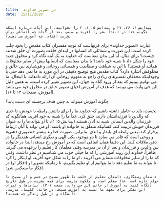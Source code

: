 ```yaml
---
title:  در تصویر خداوند
date:  15/11/2020
---
```


`پیدایش ۱: ۲۶، ۲۷ و پیدایش ۵: ۱، ۳ را بخوانید. این آیات درباره اینکه چگونه خدا در ابتدا بشر را آفرید و سپس، بعد از گناه چه اتفاقی برای بشریت افتاد، چه آموزش می دهند؟`

عبارت «تصویر خداوند» برای قرنهاست که توجه مفسران کتاب مقدس را بخود جلب کرده است. این صورت و شمائلی که انسانها در ابتدای خلقت بصورت آن خلق شدند، چیست؟ برای مثال، آیا این بدان معناست که خداوند به یک آینه نگاه کرد و مخلوق جدید خود را شکل داد تا شبیه خود باشد؟ یا بدان معناست که انسانها بیش از سایر مخلوقات همانند او هستند؟ یا این به شباهت و مطابقت و همسانی روحانی و هوشیاری بین خالق و مخلوقش اشاره دارد؟ کتاب مقدس هیچ توضیح دقیقی در این مورد به ما نمی دهد حتی با وجوداینکه محققان تفسیرهای زیادی راجع به مفهوم روحانی آن ارائه دادهاند. با اینحال، ما می توانیم ببینیم که بعد از ورود گناه به جهان، این تصویر تغییر کرده است، به همین دلیل اِلن جی وایت می نویسد که هدف از آموزش احیای تصویر خالق در مخلوق خود می باشد (آموزش، صفحات ۱۴ تا ۱۶).

چگونه آموزش میتواند به چنین هدف برجسته ای دست یابد؟

نخست، باید به خاطر داشته باشیم که خداوند ما را برای داشتن رابطه با خودش، تا حدی که والدین با فرزندانشان دارند، خلق کرد. خدا ما را شبیه به خود آفرید، همانگونه که فرزندان  والدین انسانی شبیه به آنان هستند (پیدایش ۵: ۱)، تا او بتواند ما را به عنوان فرزندان خویش تربیت کند، کسانیکه متعلق به خانواده او باشند؛ او می تواند با آنان ارتباط برقرار کند، یعنی رابطه ای پایدار و ابدی. بنابراین، صورت خداوند بیشتر «تصویری ذهنی» و روحی است که قادر می سازد تا دو موجود، یکی الهی و دیگری انسانی همدیگر را در ذهن  ملاقات کنند. این دقیقاً همان اتفاقی است که در آموزش رخ میدهد، ابتدا در خانواده بین والدین و فرزندان و بعد از آن در مدرسه وقتی معلمان کار تعلیم را برعهده می گیرند. ظاهراً، خداوند این روند آموزشی را که ما خیلی خوب می شناسیم در نظر داشت. وقتی که ما را از سایر مخلوقات متمایز می آفریند ، او ما را به شکل خود آفرید، او اینکار را کرد تا بتواند به ما تعلیم دهد تا ما بتوانیم از او تعلیم بگیریم، تا زمانیکه تصویر او (افکار او) در افکار ما منعکس شود.

`داستان رستگاری، داستان تعلیم از خلقت تا ظهور مسیح در جسم و از مسیح تا تولد تازه است. خدا معلم است، و ملکوت مدرسه برای همه بشریت در طول تاریخ (نگاه کنید به آموزش از خانم اِلن جی وایت، صفحه ۳۰۱). پیامدها و ثمرات این تفکر برای تعهد ما نسبت به آموزش مسیحی در خانه، کلیسا، مدرسه، دانشگاه و در طول زندگی چه هستند؟`